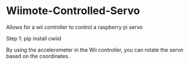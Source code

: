 # Wiimote-Controlled-Servo
Allows for a wii controller to control a raspberry pi servo

Step 1: pip install cwiid

By using the accelerometer in the Wii controller, you can rotate the servo based on the coordinates.

